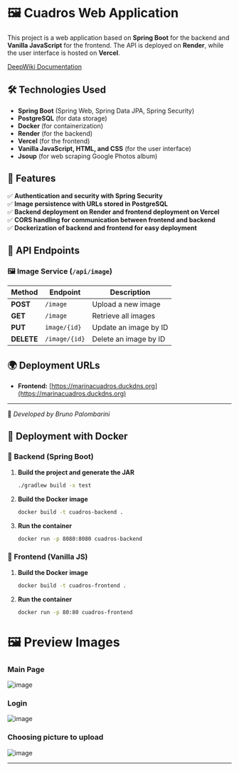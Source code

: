 # 🖼️ Cuadros Web Application
This project is a web application based on **Spring Boot** for the backend and **Vanilla JavaScript** for the frontend. The API is deployed on **Render**, while the user interface is hosted on **Vercel**.

[DeepWiki Documentation](https://deepwiki.com/BPalomba/cuadros)

## 🛠️ Technologies Used
- **Spring Boot** (Spring Web, Spring Data JPA, Spring Security)
- **PostgreSQL** (for data storage)
- **Docker** (for containerization)
- **Render** (for the backend)
- **Vercel** (for the frontend)
- **Vanilla JavaScript, HTML, and CSS** (for the user interface)
- **Jsoup** (for web scraping Google Photos album)

## 📌 Features
✅ **Authentication and security with Spring Security**  
✅ **Image persistence with URLs stored in PostgreSQL**  
✅ **Backend deployment on Render and frontend deployment on Vercel**  
✅ **CORS handling for communication between frontend and backend**  
✅ **Dockerization of backend and frontend for easy deployment**  

## 📡 API Endpoints

### 🖼 **Image Service** (`/api/image`)
| Method | Endpoint | Description |
|--------|----------|-------------|
| **POST** | `/image` | Upload a new image |
| **GET** | `/image` | Retrieve all images |
| **PUT** | `image/{id}` | Update an image by ID |
| **DELETE** | `/image/{id}` | Delete an image by ID |

## 🌍 Deployment URLs
- **Frontend:** [https://marinacuadros.duckdns.org](https://marinacuadros.duckdns.org)

---

📌 *Developed by Bruno Palombarini*

## 🚀 Deployment with Docker

### 🔧 Backend (Spring Boot)
1. **Build the project and generate the JAR**
   ```sh
   ./gradlew build -x test
   ```
2. **Build the Docker image**
   ```sh
   docker build -t cuadros-backend .
   ```
3. **Run the container**
   ```sh
   docker run -p 8080:8080 cuadros-backend
   ```

### 🎨 Frontend (Vanilla JS)
1. **Build the Docker image**
   ```sh
   docker build -t cuadros-frontend .
   ```
2. **Run the container**
   ```sh
   docker run -p 80:80 cuadros-frontend
   ```


# 🖼️ Preview Images

 <h3> Main Page </h3>

![image](https://github.com/user-attachments/assets/5180ba09-765c-4528-a03e-387ec0720785)

 <h3> Login </h3>

![image](https://github.com/user-attachments/assets/05077c01-c34d-47f0-acdd-b4fa5e3b43ee)

 <h3> Choosing picture to upload </h3>

![image](https://github.com/user-attachments/assets/1bfa5e38-63b2-487e-b642-d9e4eb77c036)




---

